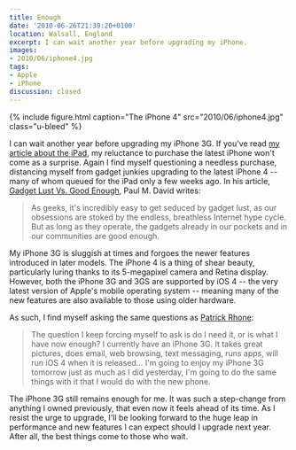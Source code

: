 ```yaml
---
title: Enough
date: '2010-06-26T21:39:20+0100'
location: Walsall, England
excerpt: I can wait another year before upgrading my iPhone.
images:
- 2010/06/iphone4.jpg
tags:
- Apple
- iPhone
discussion: closed
---
```

{% include figure.html
  caption="The iPhone 4"
  src="2010/06/iphone4.jpg"
  class="u-bleed"
%}

I can wait another year before upgrading my iPhone 3G. If you've read [my article about the iPad][1], my reluctance to purchase the latest iPhone won't come as a surprise. Again I find myself questioning a needless purchase, distancing myself from gadget junkies upgrading to the latest iPhone 4 -- many of whom queued for the iPad only a few weeks ago. In his article, [Gadget Lust Vs. Good Enough][2], Paul M. David writes:

> As geeks, it's incredibly easy to get seduced by gadget lust, as our obsessions are stoked by the endless, breathless Internet hype cycle. But as long as they operate, the gadgets already in our pockets and in our communities are good enough.

My iPhone 3G is sluggish at times and forgoes the newer features introduced in later models. The iPhone 4 is a thing of shear beauty, particularly luring thanks to its 5-megapixel camera and Retina display. However, both the iPhone 3G and 3GS are supported by iOS 4 -- the very latest version of Apple's mobile operating system -- meaning many of the new features are also available to those using older hardware.

As such, I find myself asking the same questions as [Patrick Rhone][3]:

> The question I keep forcing myself to ask is do I need it, or is what I have now enough? I currently have an iPhone 3G. It takes great pictures, does email, web browsing, text messaging, runs apps, will run iOS 4 when it is released... I'm going to enjoy my iPhone 3G tomorrow just as much as I did yesterday, I'm going to do the same things with it that I would do with the new phone.

The iPhone 3G still remains enough for me. It was such a step-change from anything I owned previously, that even now it feels ahead of its time. As I resist the urge to upgrade, I'll be looking forward to the huge leap in performance and new features I can expect should I upgrade next year. After all, the best things come to those who wait.

[1]: /2010/06/ipad
[2]: http://shareable.net/blog/gadget-lust-vs-good-enough
[3]: http://minimalmac.com/post/674245265/iphone-4-its-very-pretty-and-once-again
